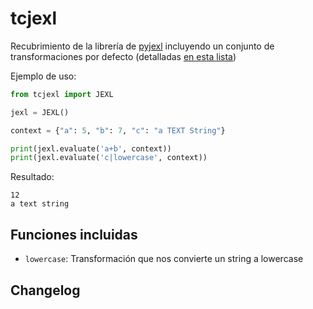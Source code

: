 # tcjexl

Recubrimiento de la librería de [pyjexl](https://pypi.org/project/pyjexl/) incluyendo un conjunto de transformaciones por defecto (detalladas [en esta lista](#funciones-incluida))

Ejemplo de uso:

```python
from tcjexl import JEXL

jexl = JEXL()

context = {"a": 5, "b": 7, "c": "a TEXT String"}

print(jexl.evaluate('a+b', context))
print(jexl.evaluate('c|lowercase', context))
```

Resultado:

```
12
a text string
```

## Funciones incluidas

* `lowercase`: Transformación que nos convierte un string a lowercase

## Changelog
